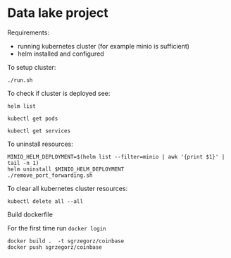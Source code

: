 # Data lake project

Requirements:
- running kubernetes cluster (for example minio is sufficient)
- helm installed and configured

To setup cluster:
```
./run.sh
```

To check if cluster is deployed see:
```
helm list
```
```
kubectl get pods
```
```
kubectl get services
```

To uninstall resources:
```
MINIO_HELM_DEPLOYMENT=$(helm list --filter=minio | awk '{print $1}' | tail -n 1)
helm uninstall $MINIO_HELM_DEPLOYMENT
./remove_port_forwarding.sh
```

To clear all kubernetes cluster resources:
```
kubectl delete all --all
```

Build dockerfile

For the first time run
`docker login`

```
docker build .  -t sgrzegorz/coinbase
docker push sgrzegorz/coinbase
```